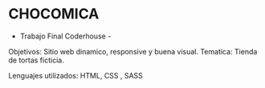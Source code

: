 # CHOCOMICA
- Trabajo Final Coderhouse -

Objetivos: Sitio web dinamico, responsive y buena visual.
Tematica: Tienda de tortas ficticia.

Lenguajes utilizados: HTML, CSS , SASS

